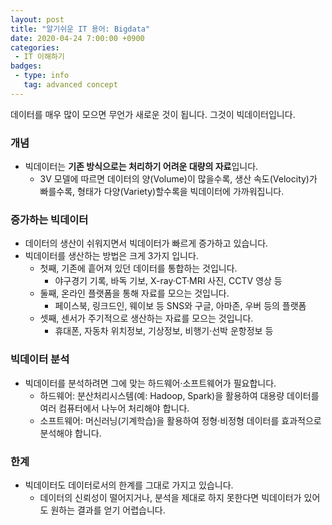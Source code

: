 ```yaml
---
layout: post
title: "알기쉬운 IT 용어: Bigdata"
date: 2020-04-24 7:00:00 +0900
categories: 
 - IT 이해하기
badges:
 - type: info
   tag: advanced concept
---
```


데이터를 매우 많이 모으면 무언가 새로운 것이 됩니다. 그것이 빅데이터입니다.

<!--more-->

### **개념**
 - 빅데이터는 **기존 방식으로는 처리하기 어려운 대량의 자료**입니다.
   - 3V 모델에 따르면 데이터의 양(Volume)이 많을수록, 생산 속도(Velocity)가 빠를수록, 형태가 다양(Variety)할수록을 빅데이터에 가까워집니다.
   
### **증가하는 빅데이터**
 - 데이터의 생산이 쉬워지면서 빅데이터가 빠르게 증가하고 있습니다.
 - 빅데이터를 생산하는 방법은 크게 3가지 입니다.
   - 첫째, 기존에 흩어져 있던 데이터를 통합하는 것입니다.
     - 야구경기 기록, 바독 기보, X-ray·CT·MRI 사진, CCTV 영상 등
   - 둘째, 온라인 플랫폼을 통해 자료를 모으는 것입니다.
     - 페이스북, 링크드인, 웨이보 등 SNS와 구글, 아마존, 우버 등의 플랫폼
   - 셋째, 센서가 주기적으로 생산하는 자료를 모으는 것입니다.
     - 휴대폰, 자동차 위치정보, 기상정보, 비행기·선박 운항정보 등

### **빅데이터 분석**
 - 빅데이터를 분석하려면 그에 맞는 하드웨어·소프트웨어가 필요합니다.
   - 하드웨어: 분산처리시스템(예: Hadoop, Spark)을 활용하여 대용량 데이터를 여러 컴퓨터에서 나누어 처리해야 합니다.
   - 소프트웨어: 머신러닝(기계학습)을 활용하여 정형·비정형 데이터를 효과적으로 분석해야 합니다.

### **한계**
 - 빅데이터도 데이터로서의 한계를 그대로 가지고 있습니다.
   - 데이터의 신뢰성이 떨어지거나, 분석을 제대로 하지 못한다면 빅데이터가 있어도 원하는 결과를 얻기 어렵습니다.
 

